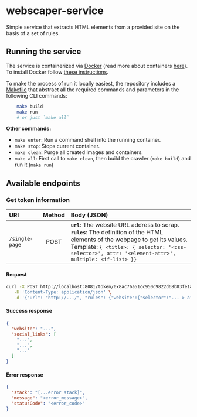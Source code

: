 # webscaper-service

Simple service that extracts HTML elements from a provided site on the basis of a set of rules.

## Running the service
The service is containerized via [Docker](https://www.docker.com/) (read more about containers [here](https://www.docker.com/resources/what-container)). To install Docker follow [these instructions](https://docs.docker.com/get-docker/).

To make the process of run it locally easiest, the repository includes a [Makefile](https://en.wikipedia.org/wiki/Make_(software)) that abstract all the required commands and parameters in the following CLI commands:

```sh
    make build
    make run
    # or just `make all`
```

**Other commands:**

 - `make enter`: Run a command shell into the running container.
 - `make stop`: Stops current container.
 - `make clean`: Purge all created images and containers.
 - `make all`: First call to `make clean`, then build the crawler (`make build`) and run it (`make run`)

## Available endpoints

### Get token information
| URI | Method | Body (JSON) |
|:---|:---:|:---|
| `/single-page` | POST | **`url`**: The website URL address to scrap.<br/> **`rules`**: The definition of the HTML elements of the webpage to get its values. <br/>Template: `{ <title>: { selector: '<css-selector>', attr: '<element-attr>', multiple: <if-list> }}` |

#### Request
```sh
curl -X POST http://localhost:8081/token/0x8ac76a51cc950d9822d68b83fe1ad97b32cd580d \
   -H 'Content-Type: application/json' \
   -d '{"url": "http://.../", "rules": {"website":{"selector":"... > a","attr":"href","multiple":false},"social_links":{"selector":"... > a","attr":"href","multiple":true}}}'
```

#### Success response
```json
{
  "website": "...",
  "social_links": [
    "...",
    "...",
    "..."
  ]
}
```

#### Error response
```json
{
  "stack": "[...error stack]",
  "message": "<error_message>",
  "statusCode": "<error_code>"
}
```